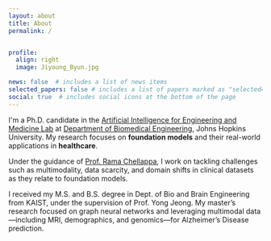 ```yaml
---
layout: about
title: About
permalink: /


profile:
  align: right
  image: Jiyoung_Byun.jpg

news: false  # includes a list of news items
selected_papers: false # includes a list of papers marked as "selected={true}"
social: true  # includes social icons at the bottom of the page
---
```

I'm a Ph.D. candidate in the <a href="https://aiem.jhu.edu/">Artificial Intelligence for Engineering and Medicine Lab</a> at <a href="https://www.bme.jhu.edu/">Department of Biomedical Engineering</a>, Johns Hopkins University. My research focuses on <strong>foundation models</strong> and their real-world applications in <strong>healthcare</strong>.

Under the guidance of <a href="https://scholar.google.com/citations?user=L60tuywAAAAJ&hl=en">Prof. Rama Chellappa</a>, I work on tackling challenges such as multimodality, data scarcity, and domain shifts in clinical datasets as they relate to foundation models.

I received my M.S. and B.S. degree in Dept. of Bio and Brain Engineering from KAIST, under the supervision of Prof. Yong Jeong</a>. My master’s research focused on graph neural networks and leveraging multimodal data—including MRI, demographics, and genomics—for Alzheimer’s Disease prediction.
